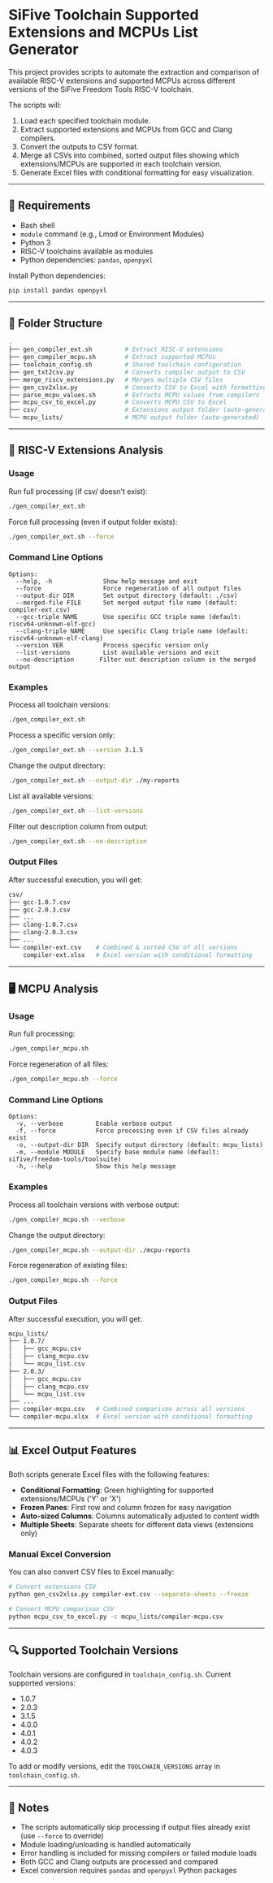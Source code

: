 # SiFive Toolchain Supported Extensions and MCPUs List Generator

This project provides scripts to automate the extraction and comparison of available RISC-V extensions and supported MCPUs across different versions of the SiFive Freedom Tools RISC-V toolchain.

The scripts will:
1. Load each specified toolchain module.
2. Extract supported extensions and MCPUs from GCC and Clang compilers.
3. Convert the outputs to CSV format.
4. Merge all CSVs into combined, sorted output files showing which extensions/MCPUs are supported in each toolchain version.
5. Generate Excel files with conditional formatting for easy visualization.

---

## 🔧 Requirements

- Bash shell
- `module` command (e.g., Lmod or Environment Modules)
- Python 3
- RISC-V toolchains available as modules
- Python dependencies: `pandas`, `openpyxl`

Install Python dependencies:
```bash
pip install pandas openpyxl
```

---

## 📁 Folder Structure

```bash
.
├── gen_compiler_ext.sh         # Extract RISC-V extensions
├── gen_compiler_mcpu.sh        # Extract supported MCPUs
├── toolchain_config.sh         # Shared toolchain configuration
├── gen_txt2csv.py              # Converts compiler output to CSV
├── merge_riscv_extensions.py   # Merges multiple CSV files
├── gen_csv2xlsx.py             # Converts CSV to Excel with formatting
├── parse_mcpu_values.sh        # Extracts MCPU values from compilers
├── mcpu_csv_to_excel.py        # Converts MCPU CSV to Excel
├── csv/                        # Extensions output folder (auto-generated)
└── mcpu_lists/                 # MCPU output folder (auto-generated)
```

---

## 🚀 RISC-V Extensions Analysis

### Usage

Run full processing (if csv/ doesn't exist):
```bash
./gen_compiler_ext.sh
```

Force full processing (even if output folder exists):
```bash
./gen_compiler_ext.sh --force
```

### Command Line Options

```
Options:
  --help, -h              Show help message and exit
  --force                 Force regeneration of all output files
  --output-dir DIR        Set output directory (default: ./csv)
  --merged-file FILE      Set merged output file name (default: compiler-ext.csv)
  --gcc-triple NAME       Use specific GCC triple name (default: riscv64-unknown-elf-gcc)
  --clang-triple NAME     Use specific Clang triple name (default: riscv64-unknown-elf-clang)
  --version VER           Process specific version only
  --list-versions         List available versions and exit
  --no-description       Filter out description column in the merged output
```

### Examples

Process all toolchain versions:
```bash
./gen_compiler_ext.sh
```

Process a specific version only:
```bash
./gen_compiler_ext.sh --version 3.1.5
```

Change the output directory:
```bash
./gen_compiler_ext.sh --output-dir ./my-reports
```

List all available versions:
```bash
./gen_compiler_ext.sh --list-versions
```

Filter out description column from output:
```bash
./gen_compiler_ext.sh --no-description
```

### Output Files

After successful execution, you will get:

```bash
csv/
├── gcc-1.0.7.csv
├── gcc-2.0.3.csv
├── ...
├── clang-1.0.7.csv
├── clang-2.0.3.csv
├── ...
└── compiler-ext.csv    # Combined & sorted CSV of all versions
    compiler-ext.xlsx   # Excel version with conditional formatting
```

---

## 🖥️ MCPU Analysis

### Usage

Run full processing:
```bash
./gen_compiler_mcpu.sh
```

Force regeneration of all files:
```bash
./gen_compiler_mcpu.sh --force
```

### Command Line Options

```
Options:
  -v, --verbose         Enable verbose output
  -f, --force           Force processing even if CSV files already exist
  -o, --output-dir DIR  Specify output directory (default: mcpu_lists)
  -m, --module MODULE   Specify base module name (default: sifive/freedom-tools/toolsuite)
  -h, --help            Show this help message
```

### Examples

Process all toolchain versions with verbose output:
```bash
./gen_compiler_mcpu.sh --verbose
```

Change the output directory:
```bash
./gen_compiler_mcpu.sh --output-dir ./mcpu-reports
```

Force regeneration of existing files:
```bash
./gen_compiler_mcpu.sh --force
```

### Output Files

After successful execution, you will get:

```bash
mcpu_lists/
├── 1.0.7/
│   ├── gcc_mcpu.csv
│   ├── clang_mcpu.csv
│   └── mcpu_list.csv
├── 2.0.3/
│   ├── gcc_mcpu.csv
│   ├── clang_mcpu.csv
│   └── mcpu_list.csv
├── ...
├── compiler-mcpu.csv   # Combined comparison across all versions
└── compiler-mcpu.xlsx  # Excel version with conditional formatting
```

---

## 📊 Excel Output Features

Both scripts generate Excel files with the following features:

- **Conditional Formatting**: Green highlighting for supported extensions/MCPUs ('Y' or 'X')
- **Frozen Panes**: First row and column frozen for easy navigation
- **Auto-sized Columns**: Columns automatically adjusted to content width
- **Multiple Sheets**: Separate sheets for different data views (extensions only)

### Manual Excel Conversion

You can also convert CSV files to Excel manually:

```bash
# Convert extensions CSV
python gen_csv2xlsx.py compiler-ext.csv --separate-sheets --freeze

# Convert MCPU comparison CSV
python mcpu_csv_to_excel.py -c mcpu_lists/compiler-mcpu.csv
```

---

## 🔍 Supported Toolchain Versions

Toolchain versions are configured in `toolchain_config.sh`. Current supported versions:
- 1.0.7
- 2.0.3
- 3.1.5
- 4.0.0
- 4.0.1
- 4.0.2
- 4.0.3

To add or modify versions, edit the `TOOLCHAIN_VERSIONS` array in `toolchain_config.sh`.

---

## 📝 Notes

- The scripts automatically skip processing if output files already exist (use `--force` to override)
- Module loading/unloading is handled automatically
- Error handling is included for missing compilers or failed module loads
- Both GCC and Clang outputs are processed and compared
- Excel conversion requires `pandas` and `openpyxl` Python packages


